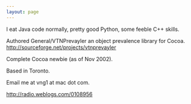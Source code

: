 ```yaml
---
layout: page
---
```





I eat Java code normally, pretty good Python, some feeble C++ skills.  

Authored General/VTNPrevayler an object prevalence library for Cocoa.  http://sourceforge.net/projects/vtnprevayler

Complete Cocoa newbie (as of Nov 2002).

Based in Toronto.

Email me at vng1 at mac dot com.

http://radio.weblogs.com/0108956